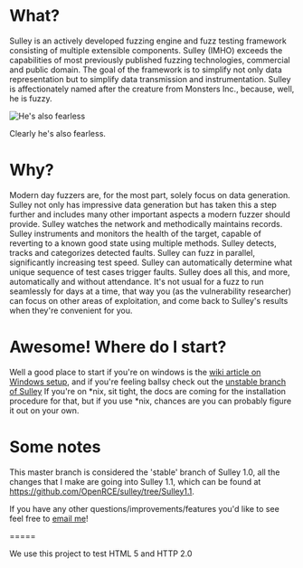 # What?
Sulley is an actively developed fuzzing engine and fuzz testing framework consisting of multiple extensible components.
Sulley (IMHO) exceeds the capabilities of most previously published fuzzing technologies, commercial and public domain.
The goal of the framework is to simplify not only data representation but to simplify data transmission and 
instrumentation. Sulley is affectionately named after the creature from Monsters Inc., because, well, he is fuzzy.

![He's also fearless](http://i.imgur.com/AHuBu.jpg)

Clearly he's also fearless. 

# Why?
Modern day fuzzers are, for the most part, solely focus on data generation. Sulley not only has impressive data
generation but has taken this a step further and includes many other important aspects a modern fuzzer should provide.
Sulley watches the network and methodically maintains records. Sulley instruments and monitors the health of the target,
capable of reverting to a known good state using multiple methods. Sulley detects, tracks and categorizes detected
faults. Sulley can fuzz in parallel, significantly increasing test speed. Sulley can automatically determine what unique
sequence of test cases trigger faults. Sulley does all this, and more, automatically and without attendance. It's not
usual for a fuzz to run seamlessly for days at a time, that way you (as the vulnerability researcher) can focus on
other areas of exploitation, and come back to Sulley's results when they're convenient for you.

# Awesome! Where do I start?
Well a good place to start if you're on windows is the [wiki article on Windows setup](https://github.com/OpenRCE/sulley/wiki/Windows-Installation), and if you're feeling ballsy check out the [unstable branch of Sulley](https://github.com/OpenRCE/sulley/tree/Sulley1.1) If you're on *nix, sit tight, the docs are coming for the installation procedure for
that, but if you use *nix, chances are you can probably figure it out on your own.

# Some notes
This master branch is considered the 'stable' branch of Sulley 1.0, all the changes that I make are going into Sulley 
1.1, which can be found at https://github.com/OpenRCE/sulley/tree/Sulley1.1. 

If you have any other questions/improvements/features you'd like to see feel free to [email me](https://github.com/Fitblip)!


=====

We use this project to test HTML 5 and HTTP 2.0

